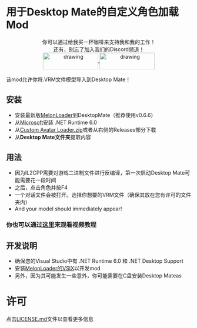 # 用于Desktop Mate的自定义角色加载Mod

<div align="center">
你可以通过给我买一杯咖啡来支持我和我的工作！<br>
还有，别忘了加入我们的Discord频道！<br>
<a href="https://buymeacoffee.com/sergiomarquina">
<img src="https://i.imgur.com/l7NBjqk.png" alt="drawing" width="150" height="45" align="center">
</a>
<a href="https://discord.gg/cS5nTz82Pe">
<img src="https://images-wixmp-ed30a86b8c4ca887773594c2.wixmp.com/f/dfb00471-ff2a-408e-a085-5e722a9a0cc0/db0lvt8-6d2a5cb1-3a30-4371-8bab-c97b8a69df98.png?token=eyJ0eXAiOiJKV1QiLCJhbGciOiJIUzI1NiJ9.eyJzdWIiOiJ1cm46YXBwOjdlMGQxODg5ODIyNjQzNzNhNWYwZDQxNWVhMGQyNmUwIiwiaXNzIjoidXJuOmFwcDo3ZTBkMTg4OTgyMjY0MzczYTVmMGQ0MTVlYTBkMjZlMCIsIm9iaiI6W1t7InBhdGgiOiJcL2ZcL2RmYjAwNDcxLWZmMmEtNDA4ZS1hMDg1LTVlNzIyYTlhMGNjMFwvZGIwbHZ0OC02ZDJhNWNiMS0zYTMwLTQzNzEtOGJhYi1jOTdiOGE2OWRmOTgucG5nIn1dXSwiYXVkIjpbInVybjpzZXJ2aWNlOmZpbGUuZG93bmxvYWQiXX0.DwCBSmipmF_tFvDSx_nTIk7m5LzQ8pipxUsJMdOvwII" alt="drawing" width="150" height="45" align="center">
</a>
  <br><br>
</div>
该mod允许你将.VRM文件模型导入到Desktop Mate！

## 安装
- 安装最新版[MelonLoader](https://github.com/LavaGang/MelonLoader/releases/download/v0.6.6/MelonLoader.Installer.exe)到DesktopMate（推荐使用v0.6.6）
- 从[Microsoft](https://dotnet.microsoft.com/en-us/download/dotnet/thank-you/runtime-desktop-6.0.36-windows-x64-installer)安装 .NET Runtime 6.0
- 从[Custom Avatar Loader.zip](https://github.com/YusufOzmen01/desktopmate-custom-avatar-loader/releases/latest/download/CustomAvatarLoader.zip)或者从右侧的Releases部分下载
- 从**Desktop Mate文件夹**提取内容

## 用法
- 因为IL2CPP需要对游戏二进制文件进行反编译，第一次启动Desktop Mate可能需要花一段时间
- 之后，点击角色并按F4
- 一个对话文件会被打开。选择你想要的VRM文件（确保其放在您有许可的文件夹内）
- And your model should immediately appear!

### 你也可以通过[这里](https://youtu.be/CqjfT6QzRLM)来观看视频教程

## 开发说明
- 确保您的Visual Studio中有 .NET Runtime 6.0 和 .NET Desktop Support 
- 安装[MelonLoader的VSIX](https://github.com/TrevTV/MelonLoader.VSWizard/releases)以开发mod
- 另外，因为其可能发生一些意外，你可能需要在C盘安装Desktop Mateas
# 许可
点击[LICENSE.md](LICENSE.md)文件以查看更多信息
